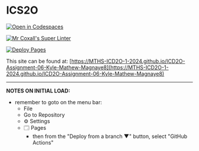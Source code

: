 # ICS2O

[![Open in Codespaces](https://classroom.github.com/assets/launch-codespace-2972f46106e565e64193e422d61a12cf1da4916b45550586e14ef0a7c637dd04.svg)](https://classroom.github.com/open-in-codespaces?assignment_repo_id=19738793)

[![Mr Coxall's Super Linter](https://github.com/MTHS-ICD2O-1-2024/ICD2O-Assignment-06-Kyle-Mathew-Magnaye8/workflows/Mr%20Coxall's%20Super%20Linter/badge.svg)](https://github.com/MTHS-ICD2O-1-2024/ICD2O-Assignment-06-Kyle-Mathew-Magnaye8/actions)

[![Deploy Pages](https://github.com/MTHS-ICD2O-1-2024/ICD2O-Assignment-06-Kyle-Mathew-Magnaye8/workflows/Deploy%20Pages/badge.svg)](https://github.com/MTHS-ICD2O-1-2024/ICD2O-Assignment-06-Kyle-Mathew-Magnaye8/actions)

This site can be found at: [https://MTHS-ICD2O-1-2024.github.io/ICD2O-Assignment-06-Kyle-Mathew-Magnaye8](https://MTHS-ICD2O-1-2024.github.io/ICD2O-Assignment-06-Kyle-Mathew-Magnaye8)

---

**NOTES ON INITIAL LOAD:**
- remember to goto on the menu bar:
  - File
  - Go to Repository
  - ⚙ Settings
  - 🗔 Pages
    - then from the "Deploy from a branch ▼" button, select "GitHub Actions"

